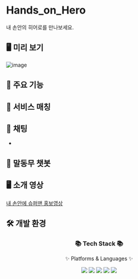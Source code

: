 # Hands_on_Hero
내 손안의 히어로를 만나보세요.

## 🖥️ 미리 보기
![image](https://i.ibb.co/XDHjqSb/image.jpg)

## 📌 주요 기능

👤 **서비스 매칭**
- 

👤 **채팅**
- 
- 

👤 **말동무 챗봇**
- 

## 🖥️ 소개 영상
[내 손안에 슈퍼맨 홍보영상](https://www.youtube.com/watch?v=5t23fAmgEE4&feature=youtu.be)  
  
## 🛠️ 개발 환경
<div align=center>
	<h3>📚 Tech Stack 📚</h3>
	<p>✨ Platforms & Languages ✨</p>
</div>
<div align="center">
	<img src="https://img.shields.io/badge/TypeScript-007ACC?style=for-the-badge&logo=typescript&logoColor=white" />
	<img src="https://img.shields.io/badge/Tailwind_CSS-38B2AC?style=for-the-badge&logo=tailwind-css&logoColor=white" />
	<img src="https://img.shields.io/badge/Next.js-000?logo=nextdotjs&logoColor=fff&style=for-the-badge" />
	<img src="https://img.shields.io/badge/Vercel-000000?style=for-the-badge&logo=vercel&logoColor=white" />
	<img src="https://img.shields.io/badge/Prisma-3982CE?style=for-the-badge&logo=Prisma&logoColor=white" />
	<br>
</div>
